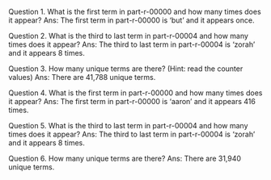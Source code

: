 Question 1. What is the first term in part-r-00000 and how many times does it appear?
Ans: The first term in part-r-00000 is ‘but’ and it appears once.


Question 2. What is the third to last term in part-r-00004 and how many times does it appear?
Ans: The third to last term in part-r-00004 is ‘zorah’ and it appears 8 times.

Question 3. How many unique terms are there? (Hint: read the counter values)
Ans: There are 41,788 unique terms.

Question 4. What is the first term in part-r-00000 and how many times does it appear?
Ans: The first term in part-r-00000 is ‘aaron’ and it appears 416 times.

Question 5. What is the third to last term in part-r-00004 and how many times does it appear?
Ans: The third to last term in part-r-00004 is ‘zorah’ and it appears 8 times.

Question 6. How many unique terms are there?
Ans: There are 31,940 unique terms.
